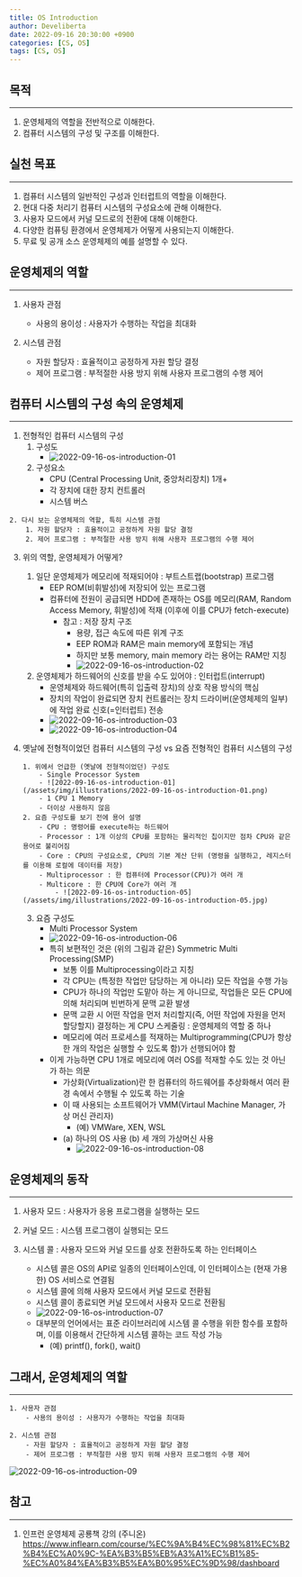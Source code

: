 ```yaml
---
title: OS Introduction
author: Develiberta
date: 2022-09-16 20:30:00 +0900
categories: [CS, OS]
tags: [CS, OS]
---
```



## 목적
---
1. 운영체제의 역할을 전반적으로 이해한다.
2. 컴퓨터 시스템의 구성 및 구조를 이해한다.

## 실천 목표
---
1. 컴퓨터 시스템의 일반적인 구성과 인터럽트의 역할을 이해한다.
2. 현대 다중 처리기 컴퓨터 시스템의 구성요소에 관해 이해한다.
3. 사용자 모드에서 커널 모드로의 전환에 대해 이해한다.
4. 다양한 컴퓨팅 환경에서 운영체제가 어떻게 사용되는지 이해한다.
5. 무료 및 공개 소스 운영체제의 예를 설명할 수 있다.

## 운영체제의 역할
---
1. 사용자 관점
	- 사용의 용이성 : 사용자가 수행하는 작업을 최대화

2. 시스템 관점
	- 자원 할당자 : 효율적이고 공정하게 자원 할당 결정
	- 제어 프로그램 : 부적절한 사용 방지 위해 사용자 프로그램의 수행 제어

## 컴퓨터 시스템의 구성 속의 운영체제
---
1. 전형적인 컴퓨터 시스템의 구성
	1. 구성도
		- ![2022-09-16-os-introduction-01](/assets/img/illustrations/2022-09-16-os-introduction-01.png)
	2. 구성요소
		- CPU (Central Processing Unit, 중앙처리장치) 1개+
		- 각 장치에 대한 장치 컨트롤러
		- 시스템 버스

```		
2. 다시 보는 운영체제의 역할, 특히 시스템 관점
	1. 자원 할당자 : 효율적이고 공정하게 자원 할당 결정
	2. 제어 프로그램 : 부적절한 사용 방지 위해 사용자 프로그램의 수행 제어
```
	
3. 위의 역할, 운영체제가 어떻게?
	1. 일단 운영체제가 메모리에 적재되어야 : 부트스트랩(bootstrap) 프로그램
		- EEP ROM(비휘발성)에 저장되어 있는 프로그램
		- 컴퓨터에 전원이 공급되면 HDD에 존재하는 OS를 메모리(RAM, Random Access Memory, 휘발성)에 적재 (이후에 이를 CPU가 fetch-execute)
			- 참고 : 저장 장치 구조
				- 용량, 접근 속도에 따른 위계 구조
				- EEP ROM과 RAM은 main memory에 포함되는 개념
				- 하지만 보통 memory, main memory 라는 용어는 RAM만 지칭
				- ![2022-09-16-os-introduction-02](/assets/img/illustrations/2022-09-16-os-introduction-02.jpg)
	2. 운영체제가 하드웨어의 신호를 받을 수도 있어야 : 인터럽트(interrupt)
		- 운영체제와 하드웨어(특히 입출력 장치)의 상호 작용 방식의 핵심
		- 장치의 작업이 완료되면 장치 컨트롤러는 장치 드라이버(운영체제의 일부)에 작업 완료 신호(=인터럽트) 전송
		- ![2022-09-16-os-introduction-03](/assets/img/illustrations/2022-09-16-os-introduction-03.jpg)
		- ![2022-09-16-os-introduction-04](/assets/img/illustrations/2022-09-16-os-introduction-04.png)
		
4. 옛날에 전형적이었던 컴퓨터 시스템의 구성 vs 요즘 전형적인 컴퓨터 시스템의 구성
	```
	1. 위에서 언급한 (옛날에 전형적이었던) 구성도
		- Single Processor System
		- ![2022-09-16-os-introduction-01](/assets/img/illustrations/2022-09-16-os-introduction-01.png)
		- 1 CPU 1 Memory
		- 더이상 사용하지 않음
	2. 요즘 구성도를 보기 전에 용어 설명
		- CPU : 명령어를 execute하는 하드웨어
		- Processor : 1개 이상의 CPU를 포함하는 물리적인 칩이지만 점차 CPU와 같은 용어로 불리어짐
		- Core : CPU의 구성요소로, CPU의 기본 계산 단위 (명령을 실행하고, 레지스터를 이용해 로컬에 데이터를 저장)
		- Multiprocessor : 한 컴퓨터에 Processor(CPU)가 여러 개
		- Multicore : 한 CPU에 Core가 여러 개
			- ![2022-09-16-os-introduction-05](/assets/img/illustrations/2022-09-16-os-introduction-05.jpg)
	```
	3. 요즘 구성도
		- Multi Processor System
		- ![2022-09-16-os-introduction-06](/assets/img/illustrations/2022-09-16-os-introduction-06.jpg)
		- 특히 보편적인 것은 (위의 그림과 같은) Symmetric Multi Processing(SMP)
			- 보통 이를 Multiprocessing이라고 지칭
			- 각 CPU는 (특정한 작업만 담당하는 게 아니라) 모든 작업을 수행 가능
			- CPU가 하나의 작업만 도맡아 하는 게 아니므로, 작업들은 모든 CPU에 의해 처리되며 빈번하게 문맥 교환 발생
			- 문맥 교환 시 어떤 작업을 먼저 처리할지(즉, 어떤 작업에 자원을 먼저 할당할지) 결정하는 게 CPU 스케줄링 : 운영체제의 역할 중 하나
			- 메모리에 여러 프로세스를 적재하는 Multiprogramming(CPU가 항상 한 개의 작업은 실행할 수 있도록 함)가 선행되어야 함
		- 이게 가능하면 CPU 1개로 메모리에 여러 OS를 적재할 수도 있는 것 아닌가 하는 의문
			- 가상화(Virtualization)란 한 컴퓨터의 하드웨어를 추상화해서 여러 환경 속에서 수행될 수 있도록 하는 기술
			- 이 때 사용되는 소프트웨어가 VMM(Virtaul Machine Manager, 가상 머신 관리자)
				- (예) VMWare, XEN, WSL
			- (a) 하나의 OS 사용 (b) 세 개의 가상머신 사용
				- ![2022-09-16-os-introduction-08](/assets/img/illustrations/2022-09-16-os-introduction-08.png)

## 운영체제의 동작
---
1. 사용자 모드 : 사용자가 응용 프로그램을 실행하는 모드

2. 커널 모드 : 시스템 프로그램이 실행되는 모드

3. 시스템 콜 : 사용자 모드와 커널 모드를 상호 전환하도록 하는 인터페이스
	- 시스템 콜은 OS의 API로 일종의 인터페이스인데, 이 인터페이스는 (현재 가용한) OS 서비스로 연결됨
	- 시스템 콜에 의해 사용자 모드에서 커널 모드로 전환됨
	- 시스템 콜이 종료되면 커널 모드에서 사용자 모드로 전환됨
	- ![2022-09-16-os-introduction-07](/assets/img/illustrations/2022-09-16-os-introduction-07.png)
	- 대부분의 언어에서는 표준 라이브러리에 시스템 콜 수행을 위한 함수를 포함하며, 이를 이용해서 간단하게 시스템 콜하는 코드 작성 가능
		- (예) printf(), fork(), wait()
		
## 그래서, 운영체제의 역할
---
```
1. 사용자 관점
	- 사용의 용이성 : 사용자가 수행하는 작업을 최대화

2. 시스템 관점
	- 자원 할당자 : 효율적이고 공정하게 자원 할당 결정
	- 제어 프로그램 : 부적절한 사용 방지 위해 사용자 프로그램의 수행 제어
```
![2022-09-16-os-introduction-09](/assets/img/illustrations/2022-09-16-os-introduction-09.jpg)

	

## 참고
---
1. 인프런 운영체제 공룡책 강의 (주니온)
	https://www.inflearn.com/course/%EC%9A%B4%EC%98%81%EC%B2%B4%EC%A0%9C-%EA%B3%B5%EB%A3%A1%EC%B1%85-%EC%A0%84%EA%B3%B5%EA%B0%95%EC%9D%98/dashboard